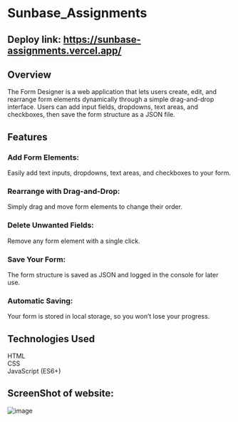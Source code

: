# Sunbase_Assignments 
## Deploy link: https://sunbase-assignments.vercel.app/
## Overview
The Form Designer is a web application that lets users create, edit, and rearrange form elements dynamically through a simple drag-and-drop interface. Users can add input fields, dropdowns, text areas, and checkboxes, then save the form structure as a JSON file.

## Features
### Add Form Elements:  
Easily add text inputs, dropdowns, text areas, and checkboxes to your form.  
### Rearrange with Drag-and-Drop:  
Simply drag and move form elements to change their order.  
### Delete Unwanted Fields:  
Remove any form element with a single click.  
### Save Your Form:  
The form structure is saved as JSON and logged in the console for later use.  
### Automatic Saving:  
Your form is stored in local storage, so you won’t lose your progress.  

## Technologies Used
HTML  
CSS  
JavaScript (ES6+)

## ScreenShot of website: 

![image](https://github.com/user-attachments/assets/3dda5ef3-8e13-45c1-b72f-5b95b07c5605)
